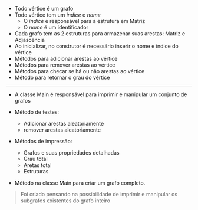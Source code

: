 - Todo vértice é um grafo
- Todo vértice tem um *índice* e *nome*
  - O *índice* é responsável para a estrutura em Matriz
  - O *nome* é um identificador
- Cada grafo tem as 2 estruturas para armazenar suas arestas: Matriz e Adjascência
- Ao inicializar, no construtor é necessário inserir o nome e índice do vértice
- Métodos para adicionar arestas ao vértice
- Métodos para remover arestas ao vértice
- Métodos para checar se há ou não arestas ao vértice
- Método para retornar o grau do vértice

---

- A classe Main é responsável para imprimir e manipular um conjunto de grafos
- Método de testes:
  - Adicionar arestas aleatoriamente
  - remover arestas aleatoriamente
- Métodos de impressão:
  - Grafos e suas propriedades detalhadas
  - Grau total 
  - Aretas total
  - Estruturas

- Método na classe Main para criar um grafo completo.

> Foi criado pensando na possibilidade de imprimir e manipular os subgrafos existentes do grafo inteiro